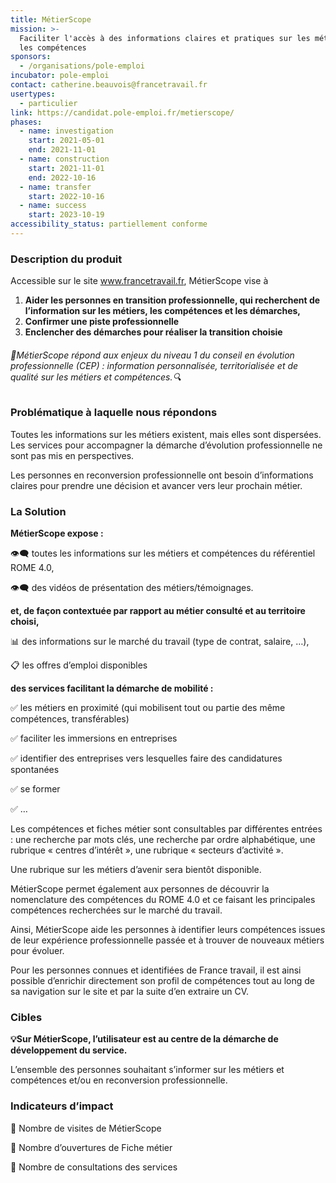 ```yaml
---
title: MétierScope
mission: >-
  Faciliter l'accès à des informations claires et pratiques sur les métiers et
  les compétences
sponsors:
  - /organisations/pole-emploi
incubator: pole-emploi
contact: catherine.beauvois@francetravail.fr
usertypes:
  - particulier
link: https://candidat.pole-emploi.fr/metierscope/
phases:
  - name: investigation
    start: 2021-05-01
    end: 2021-11-01
  - name: construction
    start: 2021-11-01
    end: 2022-10-16
  - name: transfer
    start: 2022-10-16
  - name: success
    start: 2023-10-19
accessibility_status: partiellement conforme
---
```

### Description du produit
Accessible sur le site www.francetravail.fr, MétierScope vise à 

1. **Aider les personnes en transition professionnelle, qui recherchent de l’information sur les métiers, les compétences et les démarches,**
2. **Confirmer une piste professionnelle**
3. **Enclencher des démarches pour réaliser la transition choisie**

###### 🔎MétierScope répond aux enjeux du niveau 1 du conseil en évolution professionnelle (CEP) : information personnalisée, territorialisée et de qualité sur les métiers et compétences.🔍

### Problématique à laquelle nous répondons
Toutes les informations sur les métiers existent, mais elles sont dispersées. Les services pour accompagner la démarche d’évolution professionnelle ne sont pas mis en perspectives.

Les personnes en reconversion professionnelle ont besoin d’informations claires pour prendre une décision et avancer vers leur prochain métier.

### La Solution
**MétierScope expose :**

👁️‍🗨️ toutes les informations sur les métiers et compétences du référentiel ROME 4.0,

👁️‍🗨️ des vidéos de présentation des métiers/témoignages.

**et, de façon contextuée par rapport au métier consulté et au territoire choisi,**

📊 des informations sur le marché du travail (type de contrat, salaire, …),

📋  les offres d’emploi disponibles

**des services facilitant la démarche de mobilité :** 

✅ les métiers en proximité (qui mobilisent tout ou partie des même compétences, transférables)

✅ faciliter les immersions en entreprises

✅ identifier des entreprises vers lesquelles faire des candidatures spontanées

✅ se former

✅ …

Les compétences et fiches métier sont consultables par différentes entrées : une recherche par mots clés, une recherche par ordre alphabétique, une rubrique « centres d’intérêt », une rubrique « secteurs d’activité ». 

Une rubrique sur les métiers d’avenir sera bientôt disponible.

MétierScope permet également aux personnes de découvrir la nomenclature des compétences du ROME 4.0 et ce faisant les principales compétences recherchées sur le marché du travail.

Ainsi, MétierScope aide les personnes à identifier leurs compétences issues de leur expérience professionnelle passée et à trouver de nouveaux métiers pour évoluer. 

Pour les personnes connues et identifiées de France travail, il est ainsi possible d’enrichir directement son profil de compétences tout au long de sa navigation sur le site et par la suite d’en extraire un CV. 

### Cibles
**💡Sur MétierScope, l’utilisateur est au centre de la démarche de développement du service.**

L’ensemble des personnes souhaitant s’informer sur les métiers et compétences et/ou en reconversion professionnelle.

### Indicateurs d’impact
🔸 Nombre de visites de MétierScope 

🔸 Nombre d’ouvertures de Fiche métier

🔸 Nombre de consultations des services